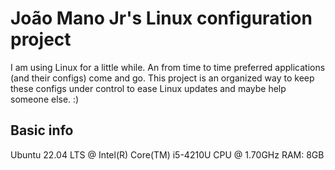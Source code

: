 # João Mano Jr's Linux configuration project

I am using Linux for a little while. An from time to time preferred applications (and their configs) come and go.
This project is an organized way to keep these configs under control to ease Linux updates and maybe help someone else. :)


## Basic info

Ubuntu 22.04 LTS @ Intel(R) Core(TM) i5-4210U CPU @ 1.70GHz
RAM: 8GB
